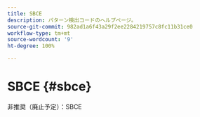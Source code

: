 ```yaml
---
title: SBCE
description: パターン検出コードのヘルプページ。
source-git-commit: 982ad1a6f43a29f2ee2284219757c8fc11b31ce0
workflow-type: tm+mt
source-wordcount: '9'
ht-degree: 100%

---
```



# SBCE {#sbce}

非推奨（廃止予定）：SBCE
